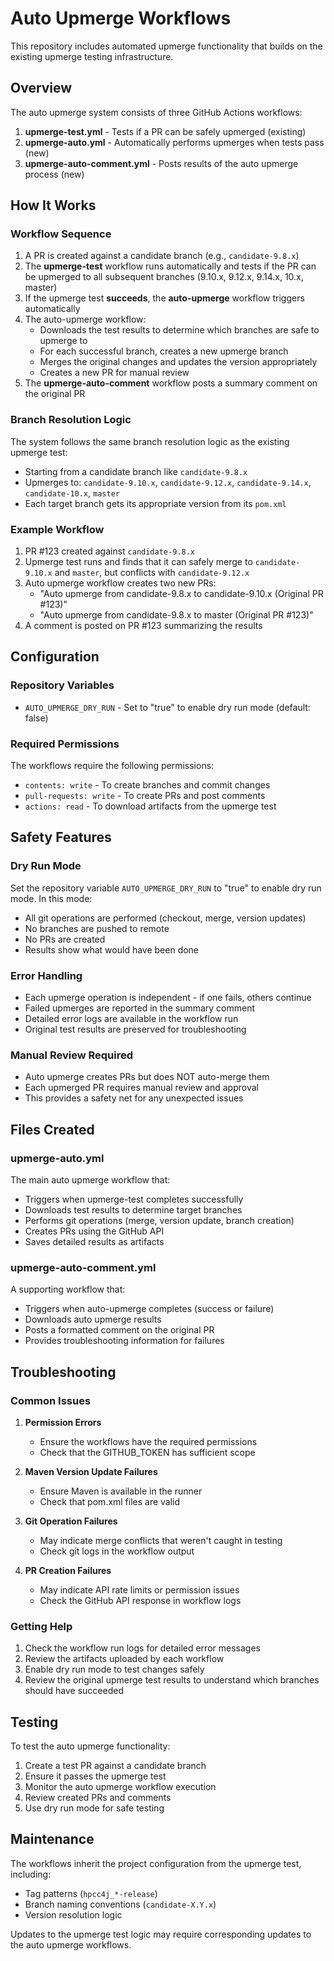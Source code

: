 # Auto Upmerge Workflows

This repository includes automated upmerge functionality that builds on the existing upmerge testing infrastructure.

## Overview

The auto upmerge system consists of three GitHub Actions workflows:

1. **upmerge-test.yml** - Tests if a PR can be safely upmerged (existing)
2. **upmerge-auto.yml** - Automatically performs upmerges when tests pass (new)
3. **upmerge-auto-comment.yml** - Posts results of the auto upmerge process (new)

## How It Works

### Workflow Sequence

1. A PR is created against a candidate branch (e.g., `candidate-9.8.x`)
2. The **upmerge-test** workflow runs automatically and tests if the PR can be upmerged to all subsequent branches (9.10.x, 9.12.x, 9.14.x, 10.x, master)
3. If the upmerge test **succeeds**, the **auto-upmerge** workflow triggers automatically
4. The auto-upmerge workflow:
   - Downloads the test results to determine which branches are safe to upmerge to
   - For each successful branch, creates a new upmerge branch
   - Merges the original changes and updates the version appropriately
   - Creates a new PR for manual review
5. The **upmerge-auto-comment** workflow posts a summary comment on the original PR

### Branch Resolution Logic

The system follows the same branch resolution logic as the existing upmerge test:

- Starting from a candidate branch like `candidate-9.8.x`
- Upmerges to: `candidate-9.10.x`, `candidate-9.12.x`, `candidate-9.14.x`, `candidate-10.x`, `master`
- Each target branch gets its appropriate version from its `pom.xml`

### Example Workflow

1. PR #123 created against `candidate-9.8.x`
2. Upmerge test runs and finds that it can safely merge to `candidate-9.10.x` and `master`, but conflicts with `candidate-9.12.x`
3. Auto upmerge workflow creates two new PRs:
   - "Auto upmerge from candidate-9.8.x to candidate-9.10.x (Original PR #123)"
   - "Auto upmerge from candidate-9.8.x to master (Original PR #123)"
4. A comment is posted on PR #123 summarizing the results

## Configuration

### Repository Variables

- `AUTO_UPMERGE_DRY_RUN` - Set to "true" to enable dry run mode (default: false)

### Required Permissions

The workflows require the following permissions:
- `contents: write` - To create branches and commit changes
- `pull-requests: write` - To create PRs and post comments
- `actions: read` - To download artifacts from the upmerge test

## Safety Features

### Dry Run Mode

Set the repository variable `AUTO_UPMERGE_DRY_RUN` to "true" to enable dry run mode. In this mode:
- All git operations are performed (checkout, merge, version updates)
- No branches are pushed to remote
- No PRs are created
- Results show what would have been done

### Error Handling

- Each upmerge operation is independent - if one fails, others continue
- Failed upmerges are reported in the summary comment
- Detailed error logs are available in the workflow run
- Original test results are preserved for troubleshooting

### Manual Review Required

- Auto upmerge creates PRs but does NOT auto-merge them
- Each upmerged PR requires manual review and approval
- This provides a safety net for any unexpected issues

## Files Created

### upmerge-auto.yml

The main auto upmerge workflow that:
- Triggers when upmerge-test completes successfully
- Downloads test results to determine target branches
- Performs git operations (merge, version update, branch creation)
- Creates PRs using the GitHub API
- Saves detailed results as artifacts

### upmerge-auto-comment.yml

A supporting workflow that:
- Triggers when auto-upmerge completes (success or failure)
- Downloads auto upmerge results
- Posts a formatted comment on the original PR
- Provides troubleshooting information for failures

## Troubleshooting

### Common Issues

1. **Permission Errors**
   - Ensure the workflows have the required permissions
   - Check that the GITHUB_TOKEN has sufficient scope

2. **Maven Version Update Failures**
   - Ensure Maven is available in the runner
   - Check that pom.xml files are valid

3. **Git Operation Failures**
   - May indicate merge conflicts that weren't caught in testing
   - Check git logs in the workflow output

4. **PR Creation Failures**
   - May indicate API rate limits or permission issues
   - Check the GitHub API response in workflow logs

### Getting Help

1. Check the workflow run logs for detailed error messages
2. Review the artifacts uploaded by each workflow
3. Enable dry run mode to test changes safely
4. Review the original upmerge test results to understand which branches should have succeeded

## Testing

To test the auto upmerge functionality:

1. Create a test PR against a candidate branch
2. Ensure it passes the upmerge test
3. Monitor the auto upmerge workflow execution
4. Review created PRs and comments
5. Use dry run mode for safe testing

## Maintenance

The workflows inherit the project configuration from the upmerge test, including:
- Tag patterns (`hpcc4j_*-release`)
- Branch naming conventions (`candidate-X.Y.x`)
- Version resolution logic

Updates to the upmerge test logic may require corresponding updates to the auto upmerge workflows.